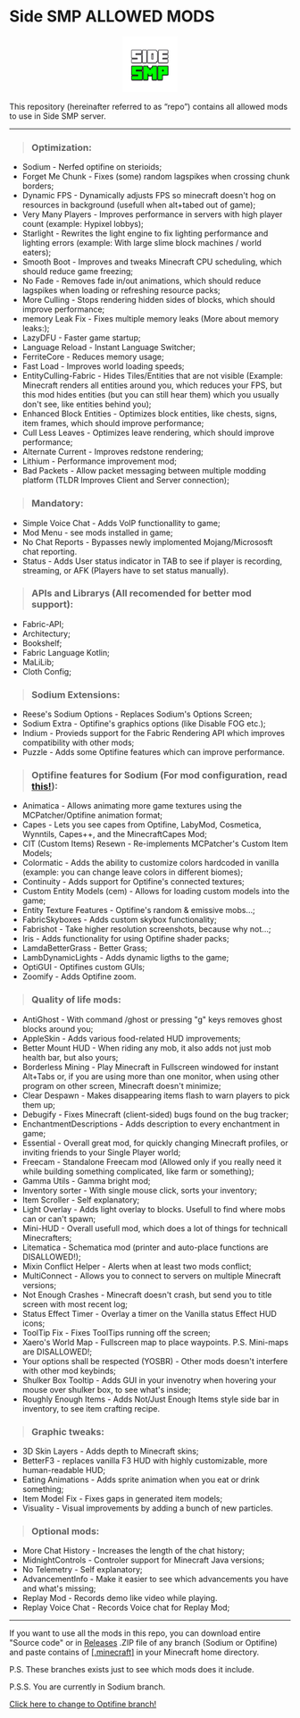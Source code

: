 #   Side SMP ALLOWED MODS
<p align="center">
  <img width="100" height="100" src="/side_logo.jpg">
</p>

This repository (hereinafter referred to as “repo”) contains all allowed mods to use in Side SMP server.

---

> ### **Optimization**:
+	Sodium - Nerfed optifine on sterioids;
+	Forget Me Chunk - Fixes (some) random lagspikes when crossing chunk borders;
+	Dynamic FPS - Dynamically adjusts FPS so minecraft doesn't hog on resources in background (usefull when alt+tabed out of game);
+	Very Many Players - Improves performance in servers with high player count (example: Hypixel lobbys);
+	Starlight - Rewrites the light engine to fix lighting performance and lighting errors (example: With large slime block machines / world eaters);
+	Smooth Boot - Improves and tweaks Minecraft CPU scheduling, which should reduce game freezing;
+	No Fade - Removes fade in/out animations, which should reduce lagspikes when loading or refreshing resource packs;
+	More Culling - Stops rendering hidden sides of blocks, which should improve performance;
+	memory Leak Fix - Fixes multiple memory leaks (More about memory leaks:);
+	LazyDFU - Faster game startup;
+	Language Reload - Instant Language Switcher;
+	FerriteCore - Reduces memory usage;
+	Fast Load - Improves world loading speeds;
+	EntityCulling-Fabric - Hides Tiles/Entities that are not visible (Example: Minecraft renders all entities around you, which reduces your FPS, but this mod hides entities (but you can still hear them) which you usually don't see, like entities behind you);
+	Enhanced Block Entities - Optimizes block entities, like chests, signs, item frames, which should improve performance;
+	Cull Less Leaves - Optimizes leave rendering, which should improve performance;
+	Alternate Current - Improves redstone rendering;
+	Lithium - Performance improvement mod;
+	Bad Packets - Allow packet messaging between multiple modding platform (TLDR Improves Client and Server connection);

> ### **Mandatory**:
+	Simple Voice Chat - Adds VoIP functionallity to game;
+	Mod Menu - see mods installed in game;
+	No Chat Reports - Bypasses newly implomented Mojang/Micrososft chat reporting.
+ Status - Adds User status indicator in TAB to see if player is recording, streaming, or AFK (Players have to set status manually).

> ### **APIs and Librarys** (All recomended for better mod support):
+	Fabric-API;
+	Architectury;
+	Bookshelf;
+	Fabric Language Kotlin;
+	MaLiLib;
+	Cloth Config;

> ### **Sodium Extensions**:
+	Reese's Sodium Options - Replaces Sodium's Options Screen;
+	Sodium Extra - Optifine's graphics options (like Disable FOG etc.);
+	Indium - Provieds support for the Fabric Rendering API which improves compatibility with other mods;
+	Puzzle - Adds some Optifine features which can improve performance.

> ### **Optifine features for Sodium** (For mod configuration, read [this!](https://fabulously-optimized.gitbook.io/modpack/readme/give-up-optifine)):
+	Animatica - Allows animating more game textures using the MCPatcher/Optifine animation format;
+	Capes - Lets you see capes from Optifine, LabyMod, Cosmetica, Wynntils, Capes++, and the MinecraftCapes Mod;
+	CIT (Custom Items) Resewn - Re-implements MCPatcher's Custom Item Models;
+	Colormatic - Adds the ability to customize colors hardcoded in vanilla (example: you can change leave colors in different biomes);
+	Continuity - Adds support for Optifine's connected textures;
+	Custom Entity Models (cem) - Allows for loading custom models into the game;
+	Entity Texture Features - Optifine's random & emissive mobs...;
+	FabricSkyboxes - Adds custom skybox functionality;
+	Fabrishot - Take higher resolution screenshots, because why not...;
+	Iris - Adds functionality for using Optifine shader packs;
+	LamdaBetterGrass - Better Grass;
+	LambDynamicLights - Adds dynamic ligths to the game;
+	OptiGUI - Optifines custom GUIs;
+	Zoomify - Adds Optifine zoom.

> ### **Quality of life mods**:
+	AntiGhost - With command /ghost or pressing "g" keys removes ghost blocks around you;
+	AppleSkin - Adds various food-related HUD improvements;
+	Better Mount HUD - When riding any mob, it also adds not just mob health bar, but also yours;
+	Borderless Mining - Play Minecraft in Fullscreen windowed for instant Alt+Tabs or, if you are using more than one monitor, when using other program on other screen, Minecraft doesn't minimize;
+	Clear Despawn - Makes disappearing items flash to warn players to pick them up;
+	Debugify - Fixes Minecraft (client-sided) bugs found on the bug tracker;
+	EnchantmentDescriptions - Adds description to every enchantment in game;
+	Essential - Overall great mod, for quickly changing Minecraft profiles, or inviting friends to your Single Player world;
+	Freecam - Standalone Freecam mod (Allowed only if you really need it while building something complicated, like farm or something);
+	Gamma Utils - Gamma bright mod;
+	Inventory sorter - With single mouse click, sorts your inventory;
+	Item Scroller - Self explanatory;
+	Light Overlay - Adds light overlay to blocks. Usefull to find where mobs can or can't spawn;
+	Mini-HUD - Overall usefull mod, which does a lot of things for technicall Minecrafters;
+	Litematica - Schematica mod (printer and auto-place functions are DISALLOWED!);
+	Mixin Conflict Helper - Alerts when at least two mods conflict;
+	MultiConnect - Allows you to connect to servers on multiple Minecraft versions;
+	Not Enough Crashes - Minecraft doesn't crash, but send you to title screen with most recent log;
+	Status Effect Timer - Overlay a timer on the Vanilla status Effect HUD icons;
+	ToolTip Fix - Fixes ToolTips running off the screen;
+	Xaero's World Map - Fullscreen map to place waypoints. P.S. Mini-maps are DISALLOWED!;
+	Your options shall be respected (YOSBR) - Other mods doesn't interfere with other mod keybinds;
+	Shulker Box Tooltip - Adds GUI in your invenotry when hovering your mouse over shulker box, to see what's inside;
+	Roughly Enough Items - Adds Not/Just Enough Items style side bar in inventory, to see item crafting recipe.

> ### **Graphic tweaks**:
+	3D Skin Layers - Adds depth to Minecraft skins;
+	BetterF3 - replaces vanilla F3 HUD with highly customizable, more human-readable HUD;
+	Eating Animations - Adds sprite animation when you eat or drink something;
+	Item Model Fix - Fixes gaps in generated item models;
+	Visuality - Visual improvements by adding a bunch of new particles.

> ### **Optional mods**:
+	More Chat History - Increases the length of the chat history;
+	MidnightControls - Controler support for Minecraft Java versions;
+	No Telemetry - Self explanatory;
+	AdvancementInfo - Make it easier to see which advancements you have and what's missing;
+	Replay Mod - Records demo like video while playing.
+	Replay Voice Chat - Records Voice chat for Replay Mod;

---

If you want to use all the mods in this repo, you can download entire "Source code" or in [Releases](https://github.com/Zobbros/Side_SMP_ALLOWED_MODS/releases) .ZIP file of any branch (Sodium or Optifine) and paste contains of [[.minecraft]](https://github.com/Zobbros/Side_SMP_ALLOWED_MODS/tree/Sodium/.minecraft) in your Minecraft home directory.

P.S. These branches exists just to see which mods does it include.

P.S.S. You are currently in Sodium branch.

[Click here to change to Optifine branch!](https://github.com/Zobbros/Side_SMP_ALLOWED_MODS/tree/Optifine)
